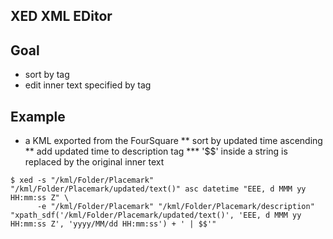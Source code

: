 XED XML EDitor
--------------

Goal
----

* sort by tag
* edit inner text specified by tag

Example
-------

* a KML exported from the FourSquare
** sort by updated time ascending
** add updated time to description tag
*** '$$' inside a string is replaced by the original inner text

```
$ xed -s "/kml/Folder/Placemark" "/kml/Folder/Placemark/updated/text()" asc datetime "EEE, d MMM yy HH:mm:ss Z" \
      -e "/kml/Folder/Placemark" "/kml/Folder/Placemark/description" "xpath_sdf('/kml/Folder/Placemark/updated/text()', 'EEE, d MMM yy HH:mm:ss Z', 'yyyy/MM/dd HH:mm:ss') + ' | $$'"
```